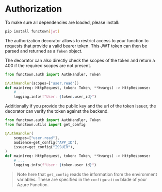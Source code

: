 # Authorization

To make sure all dependencies are loaded, please install:

```bash
pip install functown[jwt]
```

The authorization decorator allows to restrict access to your function to requests that
provide a valid bearer token. This JWT token can then be parsed and returned as a
`Token` object.

The decorator can also directly check the scopes of the token and return a 400 if the
required scopes are not present.

```python
from functown.auth import AuthHandler, Token

@AuthHandler(scopes=["user.read"])
def main(req: HttpRequest, token: Token, **kwargs) -> HttpResponse:
    # ...
    logging.info(f"User: {token.user_id}")
```

Additionally if you provide the public key and the url of the token issuer, the
decorator can verify the token against the backend.

```python
from functown.auth import AuthHandler, Token
from functown.utils import get_config

@AuthHandler(
    scopes=["user.read"],
    audience=get_config("APP_ID"),
    issuer=get_config("ISSUER"),
)
def main(req: HttpRequest, token: Token, **kwargs) -> HttpResponse:
    # ...
    logging.info(f"User: {token.user_id}")
```

> Note here that `get_config` reads the information from the environment variables.
> These are specified in the `configuration` blade of your Azure Function.
